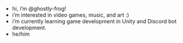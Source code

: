 - hi, i’m @ghostly-frog!
- i’m interested in video games, music, and art :)
- i’m currently learning game development in Unity and Discord bot development.
- he/him

<!---
ghostly-frog/ghostly-frog is a ✨ special ✨ repository because its `README.md` (this file) appears on your GitHub profile.
You can click the Preview link to take a look at your changes.
--->
